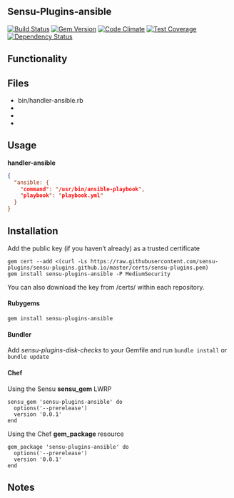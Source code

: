 ## Sensu-Plugins-ansible

[![Build Status](https://travis-ci.org/sensu-plugins/sensu-plugins-ansible.svg?branch=master)](https://travis-ci.org/sensu-plugins/sensu-plugins-ansible)
[![Gem Version](https://badge.fury.io/rb/sensu-plugins-ansible.svg)](http://badge.fury.io/rb/sensu-plugins-ansible)
[![Code Climate](https://codeclimate.com/github/sensu-plugins/sensu-plugins-ansible/badges/gpa.svg)](https://codeclimate.com/github/sensu-plugins/sensu-plugins-ansible)
[![Test Coverage](https://codeclimate.com/github/sensu-plugins/sensu-plugins-ansible/badges/coverage.svg)](https://codeclimate.com/github/sensu-plugins/sensu-plugins-ansible)
[![Dependency Status](https://gemnasium.com/sensu-plugins/sensu-plugins-ansible.svg)](https://gemnasium.com/sensu-plugins/sensu-plugins-ansible)

## Functionality

## Files
 * bin/handler-ansible.rb
 *
 *
 *

## Usage

**handler-ansible**
```json
{
  "ansible: {
    "command": "/usr/bin/ansible-playbook",
    "playbook": "playbook.yml"
  }
}
```
## Installation

Add the public key (if you haven’t already) as a trusted certificate

```
gem cert --add <(curl -Ls https://raw.githubusercontent.com/sensu-plugins/sensu-plugins.github.io/master/certs/sensu-plugins.pem)
gem install sensu-plugins-ansible -P MediumSecurity
```

You can also download the key from /certs/ within each repository.

#### Rubygems

`gem install sensu-plugins-ansible`

#### Bundler

Add *sensu-plugins-disk-checks* to your Gemfile and run `bundle install` or `bundle update`

#### Chef

Using the Sensu **sensu_gem** LWRP
```
sensu_gem 'sensu-plugins-ansible' do
  options('--prerelease')
  version '0.0.1'
end
```

Using the Chef **gem_package** resource
```
gem_package 'sensu-plugins-ansible' do
  options('--prerelease')
  version '0.0.1'
end
```

## Notes
